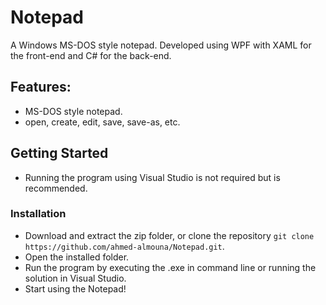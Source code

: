 # Notepad

A Windows MS-DOS style notepad. Developed using WPF with XAML for the front-end and C# for the back-end.

## Features:
- MS-DOS style notepad.
- open, create, edit, save, save-as, etc.
  
## Getting Started

* Running the program using Visual Studio is not required but is recommended.

### Installation

* Download and extract the zip folder, or clone the repository `git clone https://github.com/ahmed-almouna/Notepad.git`.
* Open the installed folder.
* Run the program by executing the .exe in command line or running the solution in Visual Studio.
* Start using the Notepad!
